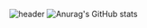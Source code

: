 ![header](https://capsule-render.vercel.app/api?type=rounded&color=FFD1DC&height=150&section=header&text=Soohee&fontSize=80)
![Anurag's GitHub stats](https://github-readme-stats.vercel.app/api?username=erika0915&show_icons=true&theme=github-readme-stats)

